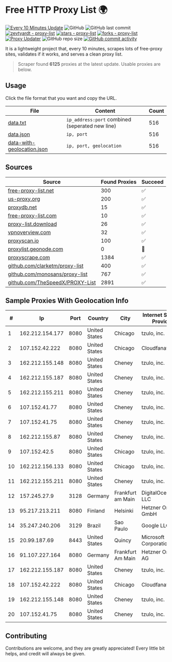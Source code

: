 
# Free HTTP Proxy List 🌍

[![Every 10 Minutes Update](https://github.com/mertguvencli/http-proxy-list/actions/workflows/main.yml/badge.svg?branch=main)](https://github.com/mertguvencli/http-proxy-list/actions/workflows/main.yml)
![GitHub](https://img.shields.io/github/license/mertguvencli/http-proxy-list)
![GitHub last commit](https://img.shields.io/github/last-commit/mertguvencli/http-proxy-list)
[![zevtyardt - proxy-list](https://img.shields.io/static/v1?label=zevtyardt&message=proxy-list&color=blue&logo=github)](https://github.com/zevtyardt/proxy-list "Go to GitHub repo")
[![stars - proxy-list](https://img.shields.io/github/stars/zevtyardt/proxy-list?style=social)](https://github.com/zevtyardt/proxy-list)
[![forks - proxy-list](https://img.shields.io/github/forks/zevtyardt/proxy-list?style=social)](https://github.com/zevtyardt/proxy-list)
[![Proxy Updater](https://github.com/zevtyardt/proxy-list/workflows/Proxy%20Updater/badge.svg)](https://github.com/zevtyardt/proxy-list/actions?query=workflow:"Proxy+Updater")
![GitHub repo size](https://img.shields.io/github/repo-size/zevtyardt/proxy-list)
[![GitHub commit activity](https://img.shields.io/github/commit-activity/m/zevtyardt/proxy-list?logo=commits)](https://github.com/zevtyardt/proxy-list/commits/main)

It is a lightweight project that, every 10 minutes, scrapes lots of free-proxy sites, validates if it works, and serves a clean proxy list.

> Scraper found **6125** proxies at the latest update. Usable proxies are below.

## Usage

Click the file format that you want and copy the URL.

|File|Content|Count|
|----|-------|-----|
|[data.txt](https://raw.githubusercontent.com/mertguvencli/http-proxy-list/main/proxy-list/data.txt)|`ip_address:port` combined (seperated new line)|516|
|[data.json](https://raw.githubusercontent.com/mertguvencli/http-proxy-list/main/proxy-list/data.json)|`ip, port`|516|
|[data-with-geolocation.json](https://raw.githubusercontent.com/mertguvencli/http-proxy-list/main/proxy-list/data-with-geolocation.json)|`ip, port, geolocation`|516|

## Sources

|Source|Found Proxies|Succeed|
|------|-------------|-------|
|[free-proxy-list.net](https://free-proxy-list.net)|300|✅|
|[us-proxy.org](https://www.us-proxy.org)|200|✅|
|[proxydb.net](http://proxydb.net)|15|✅|
|[free-proxy-list.com](https://free-proxy-list.com/?page=&port=&type%5B%5D=http&type%5B%5D=https&up_time=0&search=Search)|10|✅|
|[proxy-list.download](https://www.proxy-list.download/HTTP)|26|✅|
|[vpnoverview.com](https://vpnoverview.com/privacy/anonymous-browsing/free-proxy-servers)|32|✅|
|[proxyscan.io](https://www.proxyscan.io)|100|✅|
|[proxylist.geonode.com](https://proxylist.geonode.com/api/proxy-list?limit=300&page=1&sort_by=lastChecked&sort_type=desc&protocols=http,https)|0|🚫|
|[proxyscrape.com](https://api.proxyscrape.com/v2/?request=displayproxies&protocol=http&timeout=10000&country=all&ssl=all&anonymity=all)|1384|✅|
|[github.com/clarketm/proxy-list](https://raw.githubusercontent.com/clarketm/proxy-list/master/proxy-list-raw.txt)|400|✅|
|[github.com/monosans/proxy-list](https://raw.githubusercontent.com/monosans/proxy-list/main/proxies/http.txt)|767|✅|
|[github.com/TheSpeedX/PROXY-List](https://raw.githubusercontent.com/TheSpeedX/PROXY-List/master/http.txt)|2891|✅|


## Sample Proxies With Geolocation Info

|#|Ip|Port|Country|City|Internet Service Provider|
|-|--|----|-------|----|-------------------------|
|1|162.212.154.177|8080|United States|Chicago|tzulo, inc.|
|2|107.152.42.222|8080|United States|Chicago|Cloudfanatic.NET|
|3|162.212.155.148|8080|United States|Cheney|tzulo, inc.|
|4|162.212.155.187|8080|United States|Cheney|tzulo, inc.|
|5|162.212.155.211|8080|United States|Cheney|tzulo, inc.|
|6|107.152.41.77|8080|United States|Cheney|tzulo, inc.|
|7|107.152.41.75|8080|United States|Cheney|tzulo, inc.|
|8|162.212.155.87|8080|United States|Cheney|tzulo, inc.|
|9|107.152.42.5|8080|United States|Chicago|tzulo, inc.|
|10|162.212.156.133|8080|United States|Chicago|tzulo, inc.|
|11|162.212.155.211|8080|United States|Cheney|tzulo, inc.|
|12|157.245.27.9|3128|Germany|Frankfurt am Main|DigitalOcean, LLC|
|13|95.217.213.211|8080|Finland|Helsinki|Hetzner Online GmbH|
|14|35.247.240.206|3129|Brazil|Sao Paulo|Google LLC|
|15|20.99.187.69|8443|United States|Quincy|Microsoft Corporation|
|16|91.107.227.164|8080|Germany|Frankfurt Am Main|Hetzner Online AG|
|17|162.212.155.187|8080|United States|Cheney|tzulo, inc.|
|18|107.152.42.222|8080|United States|Chicago|Cloudfanatic.NET|
|19|162.212.155.148|8080|United States|Cheney|tzulo, inc.|
|20|107.152.41.75|8080|United States|Cheney|tzulo, inc.|



## Contributing

Contributions are welcome, and they are greatly appreciated! Every
little bit helps, and credit will always be given.

